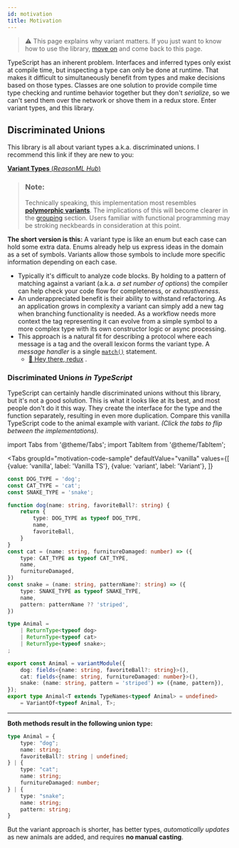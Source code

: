 ```yaml
---
id: motivation
title: Motivation
---
```


> ⚠ This page explains why variant matters. If you just want to know how to use the library, [move on](use/variant) and come back to this page.

TypeScript has an inherent problem. Interfaces and inferred types only exist at compile time, but inspecting a type can only be done at runtime. That makes it difficult to simultaneously benefit from types and make decisions based on those types. Classes are one solution to provide compile time type checking and runtime behavior together but they don't *serialize*, so we can't send them over the network or shove them in a redux store. Enter variant types, and this library.

## Discriminated Unions

This library is all about variant types a.k.a. discriminated unions. I recommend this link if they are new to you:

[**Variant Types** (*ReasonML Hub*)](http://reasonmlhub.com/exploring-reasonml/ch_variants.html)
> ### Note:  
> Technically speaking, this implementation most resembles [**polymorphic variants**](http://reasonmlhub.com/exploring-reasonml/ch_polymorphic-variants.html). The implications of this will become clearer in the [grouping](use/grouping) section. Users familiar with functional programming may be stroking neckbeards in consideration at this point.

**The short version is this:** A variant type is like an enum but each case can hold some extra data. Enums already help us express ideas in the domain as a set of symbols. Variants allow those symbols to include more specific information depending on each case. 

 - Typically it's difficult to analyze code blocks. By holding to a pattern of matching against a variant (a.k.a. *a set number of options*) the compiler can help check your code flow for completeness, or *exhaustiveness*.
 - An underappreciated benefit is their ability to withstand refactoring. As an application grows in complexity a variant can simply add a new tag when branching functionality is needed. As a workflow needs more context the tag representing it can evolve from a simple symbol to a more complex type with its own constructor logic or async processing.
 - This approach is a natural fit for describing a protocol where each message is a tag and the overall lexicon forms the variant type. A *message handler* is a single [`match()`](api.md#match) statement. 
    - [👋 Hey there, redux](use/redux) .

### Discriminated Unions *in TypeScript*


TypeScript can certainly handle discriminated unions without this library, but it's not a good solution. This is what it looks like at its best, and most people don't do it this way. They create the interface for the type and the function separately, resulting in even more duplication. Compare this vanilla TypeScript code to the animal example with variant. *(Click the tabs to flip between the implementations).*

import Tabs from '@theme/Tabs';
import TabItem from '@theme/TabItem';

<Tabs
    groupId="motivation-code-sample"
    defaultValue="vanilla"
    values={[
        {value: 'vanilla', label: 'Vanilla TS'},
        {value: 'variant', label: 'Variant'},
    ]}
>
<TabItem value="vanilla">

```typescript
const DOG_TYPE = 'dog';
const CAT_TYPE = 'cat';
const SNAKE_TYPE = 'snake';

function dog(name: string, favoriteBall?: string) {
    return {
        type: DOG_TYPE as typeof DOG_TYPE,
        name,
        favoriteBall,
    }
}
const cat = (name: string, furnitureDamaged: number) => ({
    type: CAT_TYPE as typeof CAT_TYPE,
    name,
    furnitureDamaged,
})
const snake = (name: string, patternName?: string) => ({
    type: SNAKE_TYPE as typeof SNAKE_TYPE,
    name,
    pattern: patternName ?? 'striped',
})

type Animal = 
    | ReturnType<typeof dog>
    | ReturnType<typeof cat>
    | ReturnType<typeof snake>;
;
```

</TabItem>
<TabItem value="variant">

```typescript
export const Animal = variantModule({
    dog: fields<{name: string, favoriteBall?: string}>(),
    cat: fields<{name: string, furnitureDamaged: number}>(),
    snake: (name: string, pattern = 'striped') => ({name, pattern}),
});
export type Animal<T extends TypeNames<typeof Animal> = undefined>
    = VariantOf<typeof Animal, T>;
```

</TabItem>
</Tabs>

****

**Both methods result in the following union type:**

```typescript
type Animal = {
    type: "dog";
    name: string;
    favoriteBall?: string | undefined;
} | {
    type: "cat";
    name: string;
    furnitureDamaged: number;
} | {
    type: "snake";
    name: string;
    pattern: string;
}
```

But the variant approach is shorter, has better types, *automatically updates* as new animals are added, and requires **no manual casting**.
